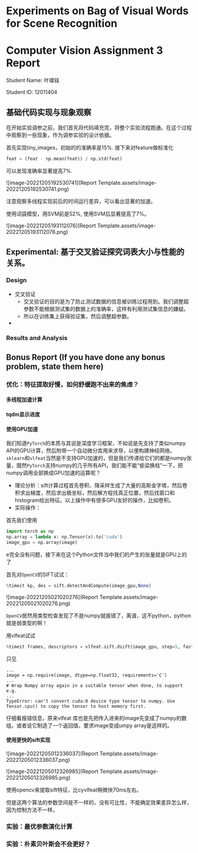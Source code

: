 # Experiments on Bag of Visual Words for Scene Recognition

# Computer Vision Assignment 3 Report

Student Name: 叶璨铭

Student ID: 12011404

## 基础代码实现与现象观察

在开始实验调参之前，我们首先将代码填充完，将整个实验流程跑通。在这个过程中观察到一些现象，作为调参实验的设计依据。

首先实现tiny_images，初始的的准确率是15%. 接下来对feature做标准化

```python
feat = (feat - np.mean(feat)) / np.std(feat)
```

可以发现准确率显著提高7%.

![image-20221205192530741](Report Template.assets/image-20221205192530741.png)

注意观察多线程实现前后的时间运行差异，可以看出显著的加速。

使用词袋模型，用SVM前是52%, 使用SVM后显著提高了7%。

![image-20221205193112076](Report Template.assets/image-20221205193112076.png)

## Experimental: 基于交叉验证探究词表大小与性能的关系。

### Design

- 交叉验证
  - 交叉验证的目的是为了防止测试数据的信息被训练过程用到。我们调整超参数不能根据测试集的数据上的准确率，这样有利用测试集信息的嫌疑。
  - 所以在训练集上获得验证集，然后调整超参数。
- 

### Results and Analysis



## Bonus Report (If you have done any bonus problem, state them here)

### 优化：特征提取好慢，如何舒缓跑不出来的焦虑？

#### 多线程加速计算

#### tqdm显示进度

#### 使用GPU加速

我们知道`PyTorch`的本质与其说是深度学习框架，不如说是先支持了类似numpy API的GPU计算，然后附带一个自动微分库用来求导，以便构建神经网络。`sklearn`和`vlfeat`当然是不支持GPU加速的，但是我们传递给它们的都是numpy张量，既然`PyTorch`支持numpy的几乎所有API，我们能不能“偷梁换柱”一下，把numpy调用全部换成GPU加速的运算呢？

- 理论分析：sift计算过程首先卷积、降采样生成了大量的高斯金字塔，然后卷积求出梯度，然后求出极坐标，然后解方程找真正位置，然后找窗口和histogram给出特征。以上操作中有很多GPU友好的操作，比如卷积。
- 实际操作：

首先我们使用

```python
import torch as np
np.array = lambda x: np.Tensor(x).to('cuda')
image_gpu = np.array(image)
```

e完全没有问题，接下来在这个Python文件当中我们的产生的张量就是GPU上的了

首先对`OpenCV`的SIFT试试：

```python
%timeit kp, des = sift.detectAndCompute(image_gpu,None)
```


![image-20221205021020276](Report Template.assets/image-20221205021020276.png)

`OpenCV`居然用类型检查发现了不是numpy就报错了，离谱，这不python，python就是弱类型的啊！

用vlfeat试试

```python
%timeit frames, descriptors = vlfeat.sift.dsift(image_gpu, step=5, fast=True)
```

只见

```error
...
image = np.require(image, dtype=np.float32, requirements='C')
...
# Wrap Numpy array again in a suitable tensor when done, to support e.g.
...
TypeError: can't convert cuda:0 device type tensor to numpy. Use Tensor.cpu() to copy the tensor to host memory first.
```

仔细看报错信息，原来vlfeat 库也是先把传入进来的image先变成了numpy的数组。或者说它制造了一个返回值，要求image变成umpy array是这样的。



#### 使用更快的sift实现

![image-20221205012336037](Report Template.assets/image-20221205012336037.png)

![image-20221205012326985](Report Template.assets/image-20221205012326985.png)

使用opencv来提取sift特征，比cyvlfeat稍微快70ms左右。

但是这两个算法的参数空间是不一样的，没有可比性，不能确定效果差异怎么样，因为控制方法不一样。

### 实验：最优参数演化计算



### 实验：朴素贝叶斯会不会更好？



